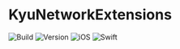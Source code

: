 # KyuNetworkExtensions

![Build](https://github.com/kyuuuyki/KyuNetworkExtensions/actions/workflows/build.yml/badge.svg)
![Version](https://img.shields.io/static/v1?label=Package&message=v1.3.0&color=red)
![iOS](https://img.shields.io/static/v1?label=iOS&message=v13.0&color=red)
![Swift](https://img.shields.io/static/v1?label=Swift&message=v5.7.1&color=red)

